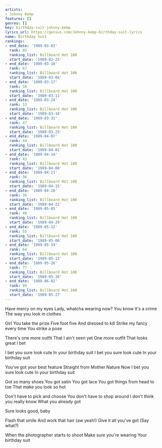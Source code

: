 ```yaml
---
artists:
- Johnny Kemp
features: []
genres: []
key: birthday-suit-johnny-kemp
lyrics_url: https://genius.com/Johnny-kemp-birthday-suit-lyrics
name: Birthday Suit
rankings:
- end_date: '1989-03-03'
  rank: 85
  ranking_list: Billboard Hot 100
  start_date: '1989-02-25'
- end_date: '1989-03-10'
  rank: 67
  ranking_list: Billboard Hot 100
  start_date: '1989-03-04'
- end_date: '1989-03-17'
  rank: 58
  ranking_list: Billboard Hot 100
  start_date: '1989-03-11'
- end_date: '1989-03-24'
  rank: 53
  ranking_list: Billboard Hot 100
  start_date: '1989-03-18'
- end_date: '1989-03-31'
  rank: 47
  ranking_list: Billboard Hot 100
  start_date: '1989-03-25'
- end_date: '1989-04-07'
  rank: 44
  ranking_list: Billboard Hot 100
  start_date: '1989-04-01'
- end_date: '1989-04-14'
  rank: 43
  ranking_list: Billboard Hot 100
  start_date: '1989-04-08'
- end_date: '1989-04-21'
  rank: 36
  ranking_list: Billboard Hot 100
  start_date: '1989-04-15'
- end_date: '1989-04-28'
  rank: 36
  ranking_list: Billboard Hot 100
  start_date: '1989-04-22'
- end_date: '1989-05-05'
  rank: 40
  ranking_list: Billboard Hot 100
  start_date: '1989-04-29'
- end_date: '1989-05-12'
  rank: 55
  ranking_list: Billboard Hot 100
  start_date: '1989-05-06'
- end_date: '1989-05-19'
  rank: 64
  ranking_list: Billboard Hot 100
  start_date: '1989-05-13'
- end_date: '1989-05-26'
  rank: 77
  ranking_list: Billboard Hot 100
  start_date: '1989-05-20'
- end_date: '1989-06-02'
  rank: 89
  ranking_list: Billboard Hot 100
  start_date: '1989-05-27'
---
```

Have mercy on my eyes
Lady, whatcha wearing now?
You know it's a crime
The way you look in clothes

Girl
You take the prize
Five foot five
And dressed to kill
Strike my fancy every time
You strike a pose


There's one more outfit
That I ain't seen yet
One more outfit
That looks great
I bet

I bet you sure look cute
In your birthday suit
I bet you sure look cute
In your birthday suit

You've got your best feature
Straight from Mother Nature
Now I bet you sure look cute
In your birthday suit


Got so many shoes
You got satin
You got lace
You got things from head to toe
That make you look so hot

Don't have to pick and choose
You don't have to shop around
I don't think you really know
What you already got

Sure looks good, baby

Flash that smile
And work that hair (aw yeah!)
Give it all you've got
(Say what?)

When the photographer starts to shoot
Make sure you're wearing
Your birthday suit
